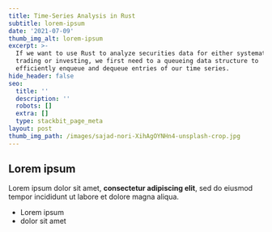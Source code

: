 ```yaml
---
title: Time-Series Analysis in Rust
subtitle: lorem-ipsum
date: '2021-07-09'
thumb_img_alt: lorem-ipsum
excerpt: >-
  If we want to use Rust to analyze securities data for either systematic
  trading or investing, we first need to a queueing data structure to
  efficiently enqueue and dequeue entries of our time series.
hide_header: false
seo:
  title: ''
  description: ''
  robots: []
  extra: []
  type: stackbit_page_meta
layout: post
thumb_img_path: /images/sajad-nori-XihAgOYNHn4-unsplash-crop.jpg
---
```

## Lorem ipsum

Lorem ipsum dolor sit amet, **consectetur adipiscing elit**, sed do eiusmod tempor incididunt ut labore et dolore magna aliqua.

- Lorem ipsum
- dolor sit amet